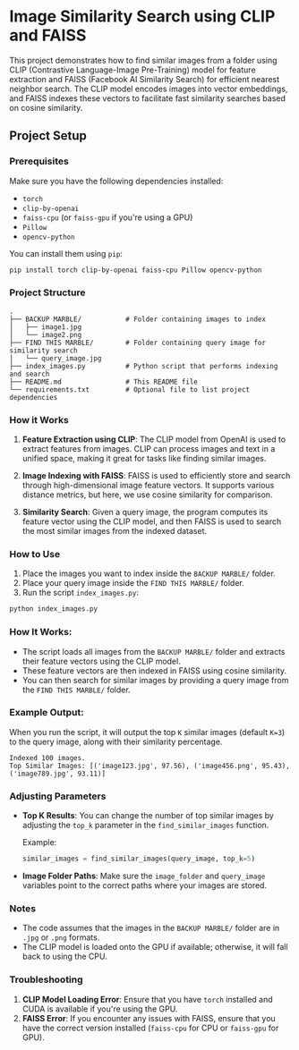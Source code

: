 # Image Similarity Search using CLIP and FAISS

This project demonstrates how to find similar images from a folder using CLIP (Contrastive Language-Image Pre-Training) model for feature extraction and FAISS (Facebook AI Similarity Search) for efficient nearest neighbor search. The CLIP model encodes images into vector embeddings, and FAISS indexes these vectors to facilitate fast similarity searches based on cosine similarity.

## Project Setup

### Prerequisites

Make sure you have the following dependencies installed:
- `torch`
- `clip-by-openai`
- `faiss-cpu` (or `faiss-gpu` if you're using a GPU)
- `Pillow`
- `opencv-python`

You can install them using `pip`:

```bash
pip install torch clip-by-openai faiss-cpu Pillow opencv-python
```

### Project Structure

```plaintext
.
├── BACKUP MARBLE/           # Folder containing images to index
│   ├── image1.jpg
│   └── image2.png
├── FIND THIS MARBLE/        # Folder containing query image for similarity search
│   └── query_image.jpg
├── index_images.py          # Python script that performs indexing and search
├── README.md                # This README file
└── requirements.txt         # Optional file to list project dependencies
```

### How it Works

1. **Feature Extraction using CLIP**: The CLIP model from OpenAI is used to extract features from images. CLIP can process images and text in a unified space, making it great for tasks like finding similar images.

2. **Image Indexing with FAISS**: FAISS is used to efficiently store and search through high-dimensional image feature vectors. It supports various distance metrics, but here, we use cosine similarity for comparison.

3. **Similarity Search**: Given a query image, the program computes its feature vector using the CLIP model, and then FAISS is used to search the most similar images from the indexed dataset.

### How to Use

1. Place the images you want to index inside the `BACKUP MARBLE/` folder.
2. Place your query image inside the `FIND THIS MARBLE/` folder.
3. Run the script `index_images.py`:

```bash
python index_images.py
```

### How It Works:
- The script loads all images from the `BACKUP MARBLE/` folder and extracts their feature vectors using the CLIP model.
- These feature vectors are then indexed in FAISS using cosine similarity.
- You can then search for similar images by providing a query image from the `FIND THIS MARBLE/` folder.

### Example Output:

When you run the script, it will output the top `K` similar images (default `K=3`) to the query image, along with their similarity percentage.

```plaintext
Indexed 100 images.
Top Similar Images: [('image123.jpg', 97.56), ('image456.png', 95.43), ('image789.jpg', 93.11)]
```

### Adjusting Parameters

- **Top K Results**: You can change the number of top similar images by adjusting the `top_k` parameter in the `find_similar_images` function.
  
  Example:
  ```python
  similar_images = find_similar_images(query_image, top_k=5)
  ```

- **Image Folder Paths**: Make sure the `image_folder` and `query_image` variables point to the correct paths where your images are stored.

### Notes

- The code assumes that the images in the `BACKUP MARBLE/` folder are in `.jpg` or `.png` formats.
- The CLIP model is loaded onto the GPU if available; otherwise, it will fall back to using the CPU.
  
### Troubleshooting

1. **CLIP Model Loading Error**: Ensure that you have `torch` installed and CUDA is available if you're using the GPU.
2. **FAISS Error**: If you encounter any issues with FAISS, ensure that you have the correct version installed (`faiss-cpu` for CPU or `faiss-gpu` for GPU).

